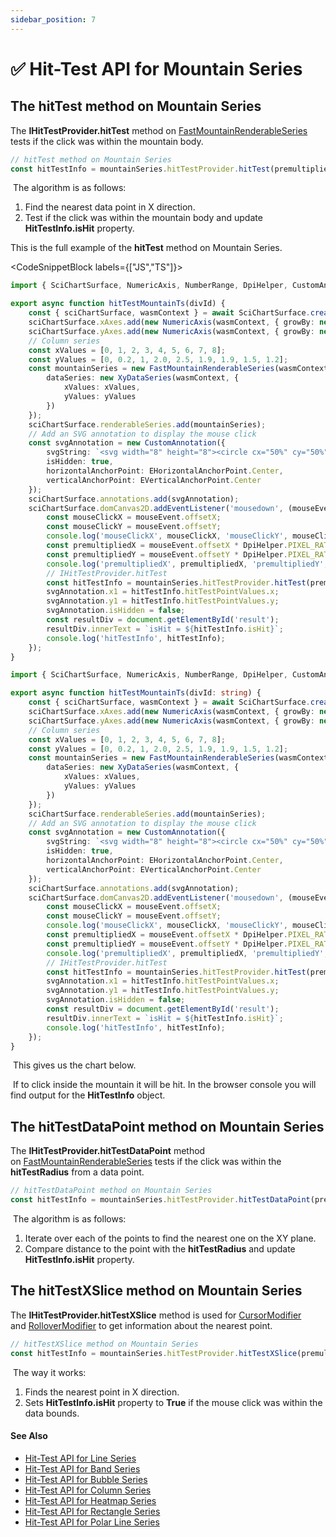 ```yaml
---
sidebar_position: 7
---
```


# ✅ Hit-Test API for Mountain Series

The hitTest method on Mountain Series
-------------------------------------

The **IHitTestProvider.hitTest** method on [FastMountainRenderableSeries](/docs/2d-charts/chart-types/hit-test-api/fast-mountain-renderable-series) tests if the click was within the mountain body.

```ts
// hitTest method on Mountain Series
const hitTestInfo = mountainSeries.hitTestProvider.hitTest(premultipliedX, premultipliedY);
```

 The algorithm is as follows:

1.  Find the nearest data point in X direction.
2.  Test if the click was within the mountain body and update **HitTestInfo.isHit** property.

This is the full example of the **hitTest** method on Mountain Series.

<CodeSnippetBlock labels={["JS","TS"]}>
```ts showLineNumbers
import { SciChartSurface, NumericAxis, NumberRange, DpiHelper, CustomAnnotation, EHorizontalAnchorPoint, EVerticalAnchorPoint, XyDataSeries, FastMountainRenderableSeries } from "scichart";

export async function hitTestMountainTs(divId) {
    const { sciChartSurface, wasmContext } = await SciChartSurface.create(divId);
    sciChartSurface.xAxes.add(new NumericAxis(wasmContext, { growBy: new NumberRange(0.05, 0.05) }));
    sciChartSurface.yAxes.add(new NumericAxis(wasmContext, { growBy: new NumberRange(0.05, 0.05) }));
    // Column series
    const xValues = [0, 1, 2, 3, 4, 5, 6, 7, 8];
    const yValues = [0, 0.2, 1, 2.0, 2.5, 1.9, 1.9, 1.5, 1.2];
    const mountainSeries = new FastMountainRenderableSeries(wasmContext, {
        dataSeries: new XyDataSeries(wasmContext, {
            xValues: xValues,
            yValues: yValues
        })
    });
    sciChartSurface.renderableSeries.add(mountainSeries);
    // Add an SVG annotation to display the mouse click
    const svgAnnotation = new CustomAnnotation({
        svgString: `<svg width="8" height="8"><circle cx="50%" cy="50%" r="4" fill="#FF0000"/></svg>`,
        isHidden: true,
        horizontalAnchorPoint: EHorizontalAnchorPoint.Center,
        verticalAnchorPoint: EVerticalAnchorPoint.Center
    });
    sciChartSurface.annotations.add(svgAnnotation);
    sciChartSurface.domCanvas2D.addEventListener('mousedown', (mouseEvent) => {
        const mouseClickX = mouseEvent.offsetX;
        const mouseClickY = mouseEvent.offsetY;
        console.log('mouseClickX', mouseClickX, 'mouseClickY', mouseClickY);
        const premultipliedX = mouseEvent.offsetX * DpiHelper.PIXEL_RATIO;
        const premultipliedY = mouseEvent.offsetY * DpiHelper.PIXEL_RATIO;
        console.log('premultipliedX', premultipliedX, 'premultipliedY', premultipliedY);
        // IHitTestProvider.hitTest
        const hitTestInfo = mountainSeries.hitTestProvider.hitTest(premultipliedX, premultipliedY);
        svgAnnotation.x1 = hitTestInfo.hitTestPointValues.x;
        svgAnnotation.y1 = hitTestInfo.hitTestPointValues.y;
        svgAnnotation.isHidden = false;
        const resultDiv = document.getElementById('result');
        resultDiv.innerText = `isHit = ${hitTestInfo.isHit}`;
        console.log('hitTestInfo', hitTestInfo);
    });
}
```
```ts showLineNumbers
import { SciChartSurface, NumericAxis, NumberRange, DpiHelper, CustomAnnotation, EHorizontalAnchorPoint, EVerticalAnchorPoint, XyDataSeries, FastMountainRenderableSeries } from "scichart";

export async function hitTestMountainTs(divId: string) {
    const { sciChartSurface, wasmContext } = await SciChartSurface.create(divId);
    sciChartSurface.xAxes.add(new NumericAxis(wasmContext, { growBy: new NumberRange(0.05, 0.05) }));
    sciChartSurface.yAxes.add(new NumericAxis(wasmContext, { growBy: new NumberRange(0.05, 0.05) }));
    // Column series
    const xValues = [0, 1, 2, 3, 4, 5, 6, 7, 8];
    const yValues = [0, 0.2, 1, 2.0, 2.5, 1.9, 1.9, 1.5, 1.2];
    const mountainSeries = new FastMountainRenderableSeries(wasmContext, {
        dataSeries: new XyDataSeries(wasmContext, {
            xValues: xValues,
            yValues: yValues
        })
    });
    sciChartSurface.renderableSeries.add(mountainSeries);
    // Add an SVG annotation to display the mouse click
    const svgAnnotation = new CustomAnnotation({
        svgString: `<svg width="8" height="8"><circle cx="50%" cy="50%" r="4" fill="#FF0000"/></svg>`,
        isHidden: true,
        horizontalAnchorPoint: EHorizontalAnchorPoint.Center,
        verticalAnchorPoint: EVerticalAnchorPoint.Center
    });
    sciChartSurface.annotations.add(svgAnnotation);
    sciChartSurface.domCanvas2D.addEventListener('mousedown', (mouseEvent: MouseEvent) => {
        const mouseClickX = mouseEvent.offsetX;
        const mouseClickY = mouseEvent.offsetY;
        console.log('mouseClickX', mouseClickX, 'mouseClickY', mouseClickY);
        const premultipliedX = mouseEvent.offsetX * DpiHelper.PIXEL_RATIO;
        const premultipliedY = mouseEvent.offsetY * DpiHelper.PIXEL_RATIO;
        console.log('premultipliedX', premultipliedX, 'premultipliedY', premultipliedY);
        // IHitTestProvider.hitTest
        const hitTestInfo = mountainSeries.hitTestProvider.hitTest(premultipliedX, premultipliedY);
        svgAnnotation.x1 = hitTestInfo.hitTestPointValues.x;
        svgAnnotation.y1 = hitTestInfo.hitTestPointValues.y;
        svgAnnotation.isHidden = false;
        const resultDiv = document.getElementById('result');
        resultDiv.innerText = `isHit = ${hitTestInfo.isHit}`;
        console.log('hitTestInfo', hitTestInfo);
    });
}
```
</CodeSnippetBlock>

 This gives us the chart below.

<CenteredImageWrapper
    src="/images/HitTestApi_mountain-chart1.png"
/>

 If to click inside the mountain it will be hit. In the browser console you will find output for the **HitTestInfo** object.

The hitTestDataPoint method on Mountain Series
----------------------------------------------

The **IHitTestProvider.hitTestDataPoint** method on [FastMountainRenderableSeries](/docs/2d-charts/chart-types/fast-mountain-area-renderable-series) tests if the click was within the **hitTestRadius** from a data point.

```ts
// hitTestDataPoint method on Mountain Series
const hitTestInfo = mountainSeries.hitTestProvider.hitTestDataPoint(premultipliedX, premultipliedY, HIT\_TEST\_RADIUS);
```

 The algorithm is as follows:

1.  Iterate over each of the points to find the nearest one on the XY plane.
2.  Compare distance to the point with the **hitTestRadius** and update **HitTestInfo.isHit** property.

The hitTestXSlice method on Mountain Series
-------------------------------------------

The **IHitTestProvider.hitTestXSlice** method is used for [CursorModifier](/docs/2d-charts/chart-modifier-api/cursor-modifier/cursor-modifier-overview) and [RolloverModifier](/docs/2d-charts/chart-modifier-api/rollover-modifier) to get information about the nearest point.

```ts
// hitTestXSlice method on Mountain Series
const hitTestInfo = mountainSeries.hitTestProvider.hitTestXSlice(premultipliedX, premultipliedY);
```

 The way it works:

1.  Finds the nearest point in X direction.
2.  Sets **HitTestInfo.isHit** property to **True** if the mouse click was within the data bounds.

#### See Also

* [Hit-Test API for Line Series](/docs/2d-charts/chart-types/hit-test-api/fast-line-renderable-series)
* [Hit-Test API for Band Series](/docs/2d-charts/chart-types/hit-test-api/fast-band-renderable-series)
* [Hit-Test API for Bubble Series](/docs/2d-charts/chart-types/hit-test-api/fast-bubble-renderable-series)
* [Hit-Test API for Column Series](/docs/2d-charts/chart-types/hit-test-api/fast-column-renderable-series)
* [Hit-Test API for Heatmap Series](/docs/2d-charts/chart-types/hit-test-api/uniform-heatmap-renderable-series)
* [Hit-Test API for Rectangle Series](/docs/2d-charts/chart-types/hit-test-api/fast-rectangle-renderable-series)
* [Hit-Test API for Polar Line Series](/docs/2d-charts/chart-types/hit-test-api/polar-line-renderable-series)

